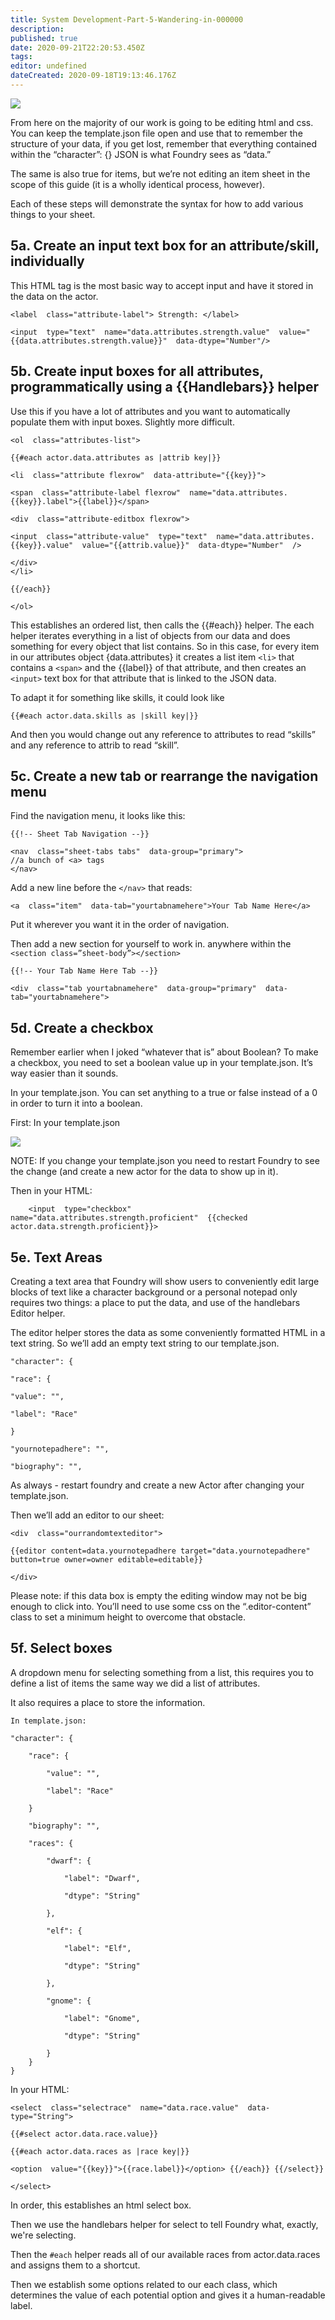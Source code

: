```yaml
---
title: System Development-Part-5-Wandering-in-000000
description:
published: true
date: 2020-09-21T22:20:53.450Z
tags:
editor: undefined
dateCreated: 2020-09-18T19:13:46.176Z
---
```


![](https://lh5.googleusercontent.com/KR7cbbOgyDCzOwHYMYI4J0rHHEamSIAD8IPTfwNoo7ezzgZ_R4m_RciTrz5nA7SHrgafl0B94PyY6EvN8iDMgQTB1HW66hXguch2cWMz9J4miyKjDF7Gx78-ehepBJiP8h5iK4cz)
  
  

From here on the majority of our work is going to be editing html and css. You can keep the template.json file open and use that to remember the structure of your data, if you get lost, remember that everything contained within the “character”: {} JSON is what Foundry sees as “data.<something>”

  

The same is also true for items, but we’re not editing an item sheet in the scope of this guide (it is a wholly identical process, however).

  

Each of these steps will demonstrate the syntax for how to add various things to your sheet.

  

## 5a. Create an input text box for an attribute/skill, individually
This HTML tag is the most basic way to accept input and have it stored in the data on the actor.
  

    <label  class="attribute-label"> Strength: </label>
    
    <input  type="text"  name="data.attributes.strength.value"  value="{{data.attributes.strength.value}}"  data-dtype="Number"/>
    
      

## 5b. Create input boxes for all attributes, programmatically using a {{Handlebars}} helper
Use this if you have a lot of attributes and you want to automatically populate them with input boxes. Slightly more difficult.

    <ol  class="attributes-list">
    
    {{#each actor.data.attributes as |attrib key|}}
    
    <li  class="attribute flexrow"  data-attribute="{{key}}">
    
    <span  class="attribute-label flexrow"  name="data.attributes.{{key}}.label">{{label}}</span>
    
    <div  class="attribute-editbox flexrow">
    
    <input  class="attribute-value"  type="text"  name="data.attributes.{{key}}.value"  value="{{attrib.value}}"  data-dtype="Number"  />
    
    </div>  
    </li>
    
    {{/each}}
    
    </ol>
    
      

This establishes an ordered list, then calls the {{#each}} helper. The each helper iterates everything in a list of objects from our data and does something for every object that list contains. So in this case, for every item in our attributes object {data.attributes} it creates a list item `<li>` that contains a `<span>` and the {{label}} of that attribute, and then creates an `<input>` text box for that attribute that is linked to the JSON data.

  

To adapt it for something like skills, it could look like

    {{#each actor.data.skills as |skill key|}}

And then you would change out any reference to attributes to read “skills” and any reference to attrib to read “skill”.

  

## 5c. Create a new tab or rearrange the navigation menu

  

Find the navigation menu, it looks like this:

    {{!-- Sheet Tab Navigation --}}
    
    <nav  class="sheet-tabs tabs"  data-group="primary">
    //a bunch of <a> tags
    </nav>
    
      

Add a new line before the `</nav>` that reads:

    <a  class="item"  data-tab="yourtabnamehere">Your Tab Name Here</a>

  

Put it wherever you want it in the order of navigation.  
  
Then add a new section for yourself to work in. anywhere within the `<section class=”sheet-body”></section>`

    {{!-- Your Tab Name Here Tab --}}
    
    <div  class="tab yourtabnamehere"  data-group="primary"  data-tab="yourtabnamehere">
    
      
      

## 5d. Create a checkbox

  

Remember earlier when I joked “whatever that is” about Boolean? To make a checkbox, you need to set a boolean value up in your template.json. It’s way easier than it sounds.

In your template.json. You can set anything to a true or false instead of a 0 in order to turn it into a boolean.

  

First: In your template.json

![](https://lh4.googleusercontent.com/UUW7ueQMKQH8fo91VuekQsgPVhHVzG6kGDN_uI4mEfEglueOAnH__ck5mNrLfljVj7gXUeezdANYJ2Elm1fXY2VEgqTOaOpV03K9-2dFi-F_btQrL2gWRb3h6YUGyuPap3oIoFSf)

  

NOTE: If you change your template.json you need to restart Foundry to see the change (and create a new actor for the data to show up in it).

  
  
  

Then in your HTML:

`    <input  type="checkbox"  name="data.attributes.strength.proficient"  {{checked  actor.data.strength.proficient}}>`

  

## 5e. Text Areas

Creating a text area that Foundry will show users to conveniently edit large blocks of text like a character background or a personal notepad only requires two things: a place to put the data, and use of the handlebars Editor helper.

  
The editor helper stores the data as some conveniently formatted HTML in a text string. So we’ll add an empty text string to our template.json.

    "character": {
    
    "race": {
    
    "value": "",
    
    "label": "Race"
    
    }
    
    "yournotepadhere": "",
    
    "biography": "",
    
      

As always - restart foundry and create a new Actor after changing your template.json.

  

Then we’ll add an editor to our sheet:

    <div  class="ourrandomtexteditor">
    
    {{editor content=data.yournotepadhere target="data.yournotepadhere" button=true owner=owner editable=editable}}
    
    </div>
    
      

Please note: if this data box is empty the editing window may not be big enough to click into. You’ll need to use some css on the “.editor-content” class to set a minimum height to overcome that obstacle.

  

## 5f. Select boxes

A dropdown menu for selecting something from a list, this requires you to define a list of items the same way we did a list of attributes.  
  

It also requires a place to store the information.

  

    In template.json:

    "character": {

        "race": {

            "value": "",

            "label": "Race"

        }

        "biography": "",

        "races": {

            "dwarf": {

                "label": "Dwarf",

                "dtype": "String"

            },

            "elf": {

                "label": "Elf",

                "dtype": "String"

            },

            "gnome": {

                "label": "Gnome",

                "dtype": "String"

            }
        }
    }
    

    
      

In your HTML:

    <select  class="selectrace"  name="data.race.value"  data-type="String">
    
    {{#select actor.data.race.value}}
    
    {{#each actor.data.races as |race key|}}
    
    <option  value="{{key}}">{{race.label}}</option> {{/each}} {{/select}}
    
    </select>




In order, this establishes an html select box. 

Then we use the handlebars helper for select to tell Foundry what, exactly, we're selecting. 

Then the `#each` helper reads all of our available races from actor.data.races and assigns them to a shortcut.

Then we establish some options related to our each class, which determines the value of each potential option and gives it a human-readable label.

